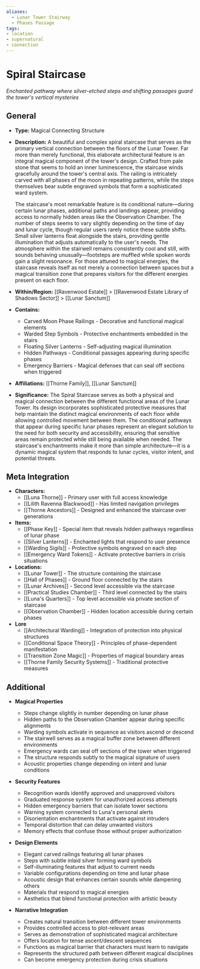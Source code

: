 ```yaml
---
aliases:
  - Lunar Tower Stairway
  - Phases Passage
tags: 
- location
- supernatural
- connection
---
```

# Spiral Staircase
*Enchanted pathway where silver-etched steps and shifting passages guard the tower's vertical mysteries*

## General

- **Type:** Magical Connecting Structure
- **Description:** A beautiful and complex spiral staircase that serves as the primary vertical connection between the floors of the Lunar Tower. Far more than merely functional, this elaborate architectural feature is an integral magical component of the tower's design. Crafted from pale stone that seems to hold an inner luminescence, the staircase winds gracefully around the tower's central axis. The railing is intricately carved with all phases of the moon in repeating patterns, while the steps themselves bear subtle engraved symbols that form a sophisticated ward system. 

  The staircase's most remarkable feature is its conditional nature—during certain lunar phases, additional paths and landings appear, providing access to normally hidden areas like the Observation Chamber. The number of steps seems to vary slightly depending on the time of day and lunar cycle, though regular users rarely notice these subtle shifts. Small silver lanterns float alongside the stairs, providing gentle illumination that adjusts automatically to the user's needs. The atmosphere within the stairwell remains consistently cool and still, with sounds behaving unusually—footsteps are muffled while spoken words gain a slight resonance. For those attuned to magical energies, the staircase reveals itself as not merely a connection between spaces but a magical transition zone that prepares visitors for the different energies present on each floor.
- **Within/Region:** [[Ravenwood Estate]] > [[Ravenwood Estate Library of Shadows Sector]] > [[Lunar Sanctum]]
- **Contains:** 
	- Carved Moon Phase Railings - Decorative and functional magical elements
	- Warded Step Symbols - Protective enchantments embedded in the stairs
	- Floating Silver Lanterns - Self-adjusting magical illumination
	- Hidden Pathways - Conditional passages appearing during specific phases
	- Emergency Barriers - Magical defenses that can seal off sections when triggered
- **Affiliations:** [[Thorne Family]], [[Lunar Sanctum]]
- **Significance:** The Spiral Staircase serves as both a physical and magical connection between the different functional areas of the Lunar Tower. Its design incorporates sophisticated protective measures that help maintain the distinct magical environments of each floor while allowing controlled movement between them. The conditional pathways that appear during specific lunar phases represent an elegant solution to the need for both security and accessibility, ensuring that sensitive areas remain protected while still being available when needed. The staircase's enchantments make it more than simple architecture—it is a dynamic magical system that responds to lunar cycles, visitor intent, and potential threats.

## Meta Integration

- **Characters:**
	- [[Luna Thorne]] - Primary user with full access knowledge
	- [[Lilith Ravenna Blackwood]] - Has limited navigation privileges
	- [[Thorne Ancestors]] - Designed and enhanced the staircase over generations
- **Items:**
	- [[Phase Key]] - Special item that reveals hidden pathways regardless of lunar phase
	- [[Silver Lanterns]] - Enchanted lights that respond to user presence
	- [[Warding Sigils]] - Protective symbols engraved on each step
	- [[Emergency Ward Tokens]] - Activate protective barriers in crisis situations
- **Locations:** 
	- [[Lunar Tower]] - The structure containing the staircase
	- [[Hall of Phases]] - Ground floor connected by the stairs
	- [[Lunar Archives]] - Second level accessible via the staircase
	- [[Practical Studies Chamber]] - Third level connected by the stairs
	- [[Luna's Quarters]] - Top level accessible via private section of staircase
	- [[Observation Chamber]] - Hidden location accessible during certain phases
- **Lore**
	- [[Architectural Warding]] - Integration of protection into physical structures
	- [[Conditional Space Theory]] - Principles of phase-dependent manifestation
	- [[Transition Zone Magic]] - Properties of magical boundary areas
	- [[Thorne Family Security Systems]] - Traditional protective measures

## Additional

- **Magical Properties**
	- Steps change slightly in number depending on lunar phase
	- Hidden paths to the Observation Chamber appear during specific alignments
	- Warding symbols activate in sequence as visitors ascend or descend
	- The stairwell serves as a magical buffer zone between different environments
	- Emergency wards can seal off sections of the tower when triggered
	- The structure responds subtly to the magical signature of users
	- Acoustic properties change depending on intent and lunar conditions

- **Security Features**
	- Recognition wards identify approved and unapproved visitors
	- Graduated response system for unauthorized access attempts
	- Hidden emergency barriers that can isolate tower sections
	- Warning system connected to Luna's personal alerts
	- Disorientation enchantments that activate against intruders
	- Temporal distortion that can delay unwanted visitors
	- Memory effects that confuse those without proper authorization

- **Design Elements**
	- Elegant carved railings featuring all lunar phases
	- Steps with subtle inlaid silver forming ward symbols
	- Self-illuminating features that adjust to current needs
	- Variable configurations depending on time and lunar phase
	- Acoustic design that enhances certain sounds while dampening others
	- Materials that respond to magical energies
	- Aesthetics that blend functional protection with artistic beauty

- **Narrative Integration**
	- Creates natural transition between different tower environments
	- Provides controlled access to plot-relevant areas
	- Serves as demonstration of sophisticated magical architecture
	- Offers location for tense ascent/descent sequences
	- Functions as magical barrier that characters must learn to navigate
	- Represents the structured path between different magical disciplines
	- Can become emergency protection during crisis situations